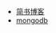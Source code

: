 - [简书博客](https://www.jianshu.com/u/cb569cce501b)
- [mongodb](https://blog.csdn.net/shellching/article/details/7651979)
